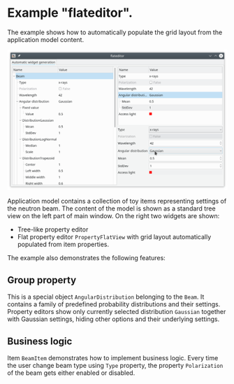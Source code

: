 # Example "flateditor".

The example shows how to automatically populate the grid layout from the application model content.

![flateditor](../../doc/flateditor.png)


Application model contains a collection of toy items representing
settings of the neutron beam. The content of the model is shown as a standard tree view on the left part of main window. On the right two widgets are shown:
  
+ Tree-like property editor
+ Flat property editor `PropertyFlatView` with grid layout automatically populated from item properties.

The example also demonstrates the following features:

## Group property

This is a special object `AngularDistribution` belonging to the `Beam`. It contains a family of predefined probability distributions and their settings.
Property editors show only currently selected distribution `Gaussian` together with Gaussian settings, hiding other options and their underlying settings.

## Business logic

Item `BeamItem` demonstrates how to implement business logic. Every time the user change beam type using `Type` property, the property `Polarization` of the beam gets either enabled or disabled.
